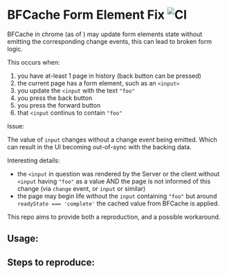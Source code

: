# BFCache Form Element Fix ![CI](https://github.com/stefanpenner/bfcache-form-element-fix/workflows/CI/badge.svg)

BFCache in chrome (as of <???>) may update form elements state without
emitting the corresponding change events, this can lead to broken form logic.

This occurs when:
1) you have at-least 1 page in history (back button can be pressed)
2) the current page has a form element, such as an `<input>`
3) you update the `<input` with the text `"foo"`
4) you press the back button
5) you press the forward button
6) that `<input` continus to contain `"foo"`

Issue:

The value of `input` changes without a change event being emitted. Which can result in the UI becoming out-of-sync with the backing data.

Interesting details:

* the `<input` in question was rendered by the Server or the client  without `<input` having `"foo"` as a value AND the page is not informed of this change (via `change` event, or `input` or similar)
* the page may begin life without the `input` containing `"foo"` but around `readyState === 'complete'` the cached value from BFCache is applied.



This repo aims to provide both a reproduction, and a possible workaround.

## Usage:

## Steps to reproduce:
